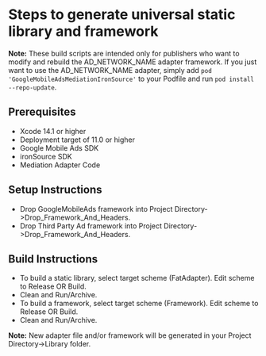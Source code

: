 # Steps to generate universal static library and framework

**Note:** These build scripts are intended only for publishers who want to
modify and rebuild the AD_NETWORK_NAME adapter framework. If you just want to
use the AD_NETWORK_NAME adapter, simply add
`pod 'GoogleMobileAdsMediationIronSource'` to your Podfile and run
`pod install --repo-update`.

## Prerequisites

-   Xcode 14.1 or higher
-   Deployment target of 11.0 or higher
-   Google Mobile Ads SDK
-   ironSource SDK
-   Mediation Adapter Code

## Setup Instructions

-   Drop GoogleMobileAds framework into Project
    Directory->Drop_Framework_And_Headers.
-   Drop Third Party Ad framework into Project
    Directory->Drop_Framework_And_Headers.

## Build Instructions

-   To build a static library, select target scheme (FatAdapter). Edit scheme to
    Release OR Build.
-   Clean and Run/Archive.
-   To build a framework, select target scheme (Framework). Edit scheme to
    Release OR Build.
-   Clean and Run/Archive.

**Note:** New adapter file and/or framework will be generated in your Project
Directory->Library folder.
